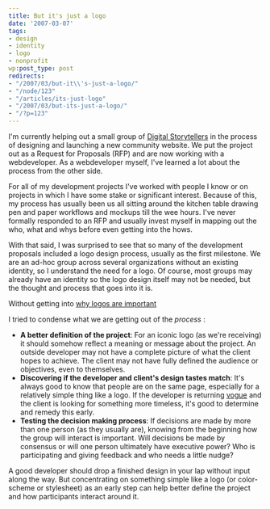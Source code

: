 ```yaml
---
title: But it's just a logo
date: '2007-03-07'
tags:
- design
- identity
- logo
- nonprofit
wp:post_type: post
redirects:
- "/2007/03/but-it\\'s-just-a-logo/"
- "/node/123"
- "/articles/its-just-logo"
- "/2007/03/but-its-just-a-logo/"
- "/?p=123"
---
```


I'm currently helping out a small group of [Digital Storytellers](http://www.storycenter.org/index1.html) in the process of designing and launching a new community website. We put the project out as a Request for Proposals (RFP) and are now working with a webdeveloper. As a webdeveloper myself, I've learned a lot about the process from the other side.

For all of my development projects I've worked with people I know or on projects in which I have some stake or significant interest. Because of this, my process has usually been us all sitting around the kitchen table drawing pen and paper workflows and mockups till the wee hours. I've never formally responded to an RFP and usually invest myself in mapping out the who, what and whys before even getting into the hows.

With that said, I was surprised to see that so many of the development proposals included a logo design process, usually as the first milestone. We are an ad-hoc group across several organizations without an existing identity, so I understand the need for a logo. Of course, most groups may already have an identity so the logo design itself may not be needed, but the thought and process that goes into it is.

Without getting into [why logos are important](http://en.wikipedia.org/wiki/Logo)

I tried to condense what we are getting out of the _process_ :

- **A better definition of the project**: For an iconic logo (as we're receiving) it should somehow reflect a meaning or message about the project. An outside developer may not have a complete picture of what the client hopes to achieve. The client may not have fully defined the audience or objectives, even to themselves.
- **Discovering if the developer and client's design tastes match**: It's always good to know that people are on the same page, especially for a relatively simple thing like a logo. If the developer is returning [vogue](http://yh.yayhooray.com/thread/90661/yh-collab:-redesign-famous-logos-in-web-2-0-format?page=1) and the client is looking for something more timeless, it's good to determine and remedy this early.
- **Testing the decision making process**: If decisions are made by more than one person (as they usually are), knowing from the beginning how the group will interact is important. Will decisions be made by consensus or will one person ultimately have executive power? Who is participating and giving feedback and who needs a little nudge?

A good developer should drop a finished design in your lap without input along the way. But concentrating on something simple like a logo (or color-scheme or stylesheet) as an early step can help better define the project and how participants interact around it.
